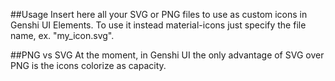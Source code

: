 ##Usage
Insert here all your SVG or PNG files to use as custom icons in Genshi UI Elements.
To use it instead material-icons just specify the file name, ex. "my_icon.svg".

##PNG vs SVG
At the moment, in Genshi UI the only advantage of SVG over PNG is the icons colorize as capacity.
